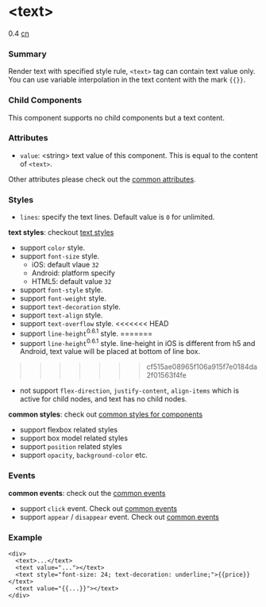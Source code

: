 # &lt;text&gt;
<span class="weex-version">0.4</span>
<a href="https://github.com/weexteam/article/wiki/%E6%AC%A2%E8%BF%8E%E5%8F%82%E4%B8%8EWeex%E4%B8%AD%E6%96%87%E6%96%87%E6%A1%A3%E7%BF%BB%E8%AF%91"  class="weex-translate incomplete">cn</a>

### Summary

Render text with specified style rule, `<text>` tag can contain text value only. You can use variable interpolation in the text content with the mark `{{}}`.

### Child Components

This component supports no child components but a text content.

### Attributes

- `value`: &lt;string&gt; text value of this component. This is equal to the content of `<text>`.

Other attributes please check out the [common attributes](../references/common-attrs.md).

### Styles

- `lines`: specify the text lines. Default value is `0` for unlimited.

**text styles**: checkout [text styles](../references/text-style.md)

- support `color` style.
- support `font-size` style.
	+ iOS: default vlaue `32`
  + Android: platform specify
  + HTML5: default value `32`
- support `font-style` style.
- support `font-weight` style.
- support `text-decoration` style.
- support `text-align` style.
- support `text-overflow` style.
<<<<<<< HEAD
- support `line-height`<sup class="wx-v">0.6.1</sup> style.
=======
- support `line-height`<sup class="wx-v">0.6.1</sup> style. line-height in iOS is different from h5 and Android, text value will be placed at bottom of line box.
>>>>>>> cf515ae08965f106a915f7e0184da2f01563f4fe
- not support `flex-direction`, `justify-content`, `align-items` which is active for child nodes, and text has no child nodes.

**common styles**: check out [common styles for components](../references/common-style.md)

- support flexbox related styles
- support box model related styles
- support `position` related styles
- support `opacity`, `background-color` etc.

### Events

**common events**: check out the [common events](../references/common-event.md)

- support `click` event. Check out [common events](../references/common-event.md)
- support `appear` / `disappear` event. Check out [common events](../references/common-event.md)

### Example

```
<div>
  <text>...</text>
  <text value="..."></text>
  <text style="font-size: 24; text-decoration: underline;">{{price}}</text>
  <text value="{{...}}"></text>
</div>
```
